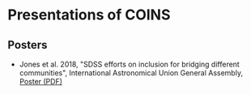 # Presentations of COINS

## Posters
- Jones et al. 2018, "SDSS efforts on inclusion for bridging different communities", International Astronomical Union General Assembly, [Poster (PDF)](IAU_COINS.pdf)
